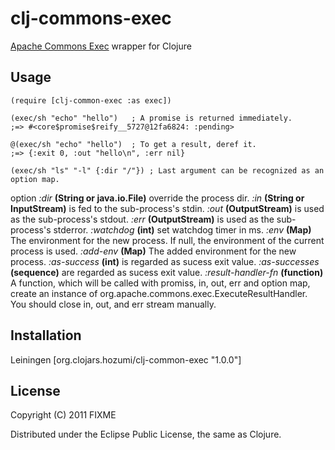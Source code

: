 # clj-commons-exec

[Apache Commons Exec](http://commons.apache.org/exec/) wrapper for Clojure

## Usage

    (require [clj-common-exec :as exec])

    (exec/sh "echo" "hello")   ; A promise is returned immediately.
    ;=> #<core$promise$reify__5727@12fa6824: :pending>

    @(exec/sh "echo" "hello")  ; To get a result, deref it.
    ;=> {:exit 0, :out "hello\n", :err nil}

    (exec/sh "ls" "-l" {:dir "/"}) ; Last argument can be recognized as an option map.

option
*:dir* **(String or java.io.File)** override the process dir.
*:in* **(String or InputStream)** is fed to the sub-process's stdin.
*:out* **(OutputStream)** is used as the sub-process's stdout.
*:err* **(OutputStream)** is used as the sub-process's stderror.
*:watchdog* **(int)** set watchdog timer in ms.
*:env* **(Map)** The environment for the new process. If null, the environment of the current process is used.
*:add-env* **(Map)** The added environment for the new process.
*:as-success* **(int)** is regarded as sucess exit value.
*:as-successes* **(sequence)** are regarded as sucess exit value.
*:result-handler-fn* **(function)** A function, which will be called with promiss, in, out, err and option map, create an instance of org.apache.commons.exec.ExecuteResultHandler. You should close in, out, and err stream manually.

## Installation
Leiningen [org.clojars.hozumi/clj-common-exec "1.0.0"]

## License

Copyright (C) 2011 FIXME

Distributed under the Eclipse Public License, the same as Clojure.
